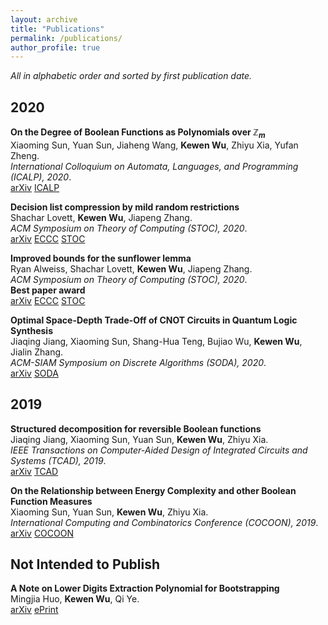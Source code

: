 ```yaml
---
layout: archive
title: "Publications"
permalink: /publications/
author_profile: true
---
```

*All in alphabetic order and sorted by first publication date.*


## 2020

<b>On the Degree of Boolean Functions as Polynomials over $\mathbb Z_m$</b><br>
Xiaoming Sun, Yuan Sun, Jiaheng Wang, <b>Kewen Wu</b>, Zhiyu Xia, Yufan Zheng.<br>
<i>International Colloquium on Automata, Languages, and Programming (ICALP), 2020</i>.<br>
[arXiv](https://arxiv.org/abs/1910.12458)     [ICALP](https://drops.dagstuhl.de/opus/volltexte/2020/12507/)

<b>Decision list compression by mild random restrictions</b><br>
Shachar Lovett, <b>Kewen Wu</b>, Jiapeng Zhang.<br>
<i>ACM Symposium on Theory of Computing (STOC), 2020</i>.<br>
[arXiv](https://arxiv.org/abs/1909.10658)     [ECCC](https://eccc.weizmann.ac.il/report/2019/137/)     [STOC](https://dl.acm.org/doi/10.1145/3357713.3384241)

<b>Improved bounds for the sunflower lemma</b><br>
Ryan Alweiss, Shachar Lovett, <b>Kewen Wu</b>, Jiapeng Zhang.<br>
<i>ACM Symposium on Theory of Computing (STOC), 2020</i>.<br>
<b>Best paper award</b><br>
[arXiv](https://arxiv.org/abs/1908.08483)     [ECCC](https://eccc.weizmann.ac.il/report/2019/110/)     [STOC](https://dl.acm.org/doi/10.1145/3357713.3384234)

<b>Optimal Space-Depth Trade-Off of CNOT Circuits in Quantum Logic Synthesis</b><br>
Jiaqing Jiang, Xiaoming Sun, Shang-Hua Teng, Bujiao Wu, <b>Kewen Wu</b>, Jialin Zhang.<br>
<i>ACM-SIAM Symposium on Discrete Algorithms (SODA), 2020</i>.<br>
[arXiv](https://arxiv.org/abs/1907.05087)     [SODA](https://epubs.siam.org/doi/abs/10.1137/1.9781611975994.13)

## 2019

<b>Structured decomposition for reversible Boolean functions</b><br>
Jiaqing Jiang, Xiaoming Sun, Yuan Sun, <b>Kewen Wu</b>, Zhiyu Xia.<br>
<i>IEEE Transactions on Computer-Aided Design of Integrated Circuits and Systems (TCAD), 2019</i>.<br>
[arXiv](https://arxiv.org/abs/1810.04279)     [TCAD](https://ieeexplore.ieee.org/document/8764360)

<b>On the Relationship between Energy Complexity and other Boolean Function Measures</b><br>
Xiaoming Sun, Yuan Sun, <b>Kewen Wu</b>, Zhiyu Xia.<br>
<i>International Computing and Combinatorics Conference (COCOON), 2019</i>.<br>
[arXiv](https://arxiv.org/abs/1810.03811)     [COCOON](https://link.springer.com/chapter/10.1007%2F978-3-030-26176-4_43)

## Not Intended to Publish

<b>A Note on Lower Digits Extraction Polynomial for Bootstrapping</b><br>
Mingjia Huo, <b>Kewen Wu</b>, Qi Ye.<br>
[arXiv](https://arxiv.org/abs/1906.02867)     [ePrint](https://eprint.iacr.org/2019/677)